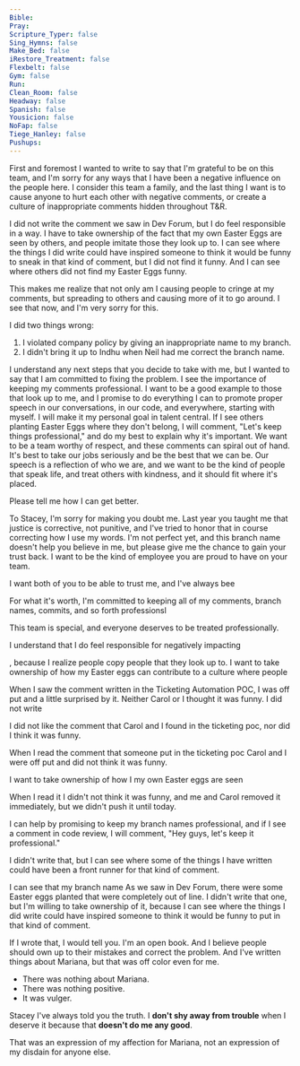 ```yaml
---
Bible: 
Pray: 
Scripture_Typer: false
Sing_Hymns: false
Make_Bed: false
iRestore_Treatment: false
Flexbelt: false
Gym: false
Run: 
Clean_Room: false
Headway: false
Spanish: false
Yousicion: false
NoFap: false
Tiege_Hanley: false
Pushups:
---
```


First and foremost I wanted to write to say that I'm grateful to be on this team, and I'm sorry for any ways that I have been a negative influence on the people here. I consider this team a family, and the last thing I want is to cause anyone to hurt each other with negative comments, or create a culture of inappropriate comments hidden throughout T&R.

I did not write the comment we saw in Dev Forum, but I do feel responsible in a way. I have to take ownership of the fact that my own Easter Eggs are seen by others, and people imitate those they look up to. I can see where the things I did write could have inspired someone to think it would be funny to sneak in that kind of comment, but I did not find it funny. And I can see where others did not find my Easter Eggs funny.

This makes me realize that not only am I causing people to cringe at my comments, but spreading to others and causing more of it to go around. I see that now, and I'm very sorry for this.

I did two things wrong:
1. I violated company policy by giving an inappropriate name to my branch.
2. I didn't bring it up to Indhu when Neil had me correct the branch name.

I understand any next steps that you decide to take with me, but I wanted to say that I am committed to fixing the problem. I see the importance of keeping my comments professional. I want to be a good example to those that look up to me, and I promise to do everything I can to promote proper speech in our conversations, in our code, and everywhere, starting with myself. I will make it my personal goal in talent central. If I see others planting Easter Eggs where they don't belong, I will comment, "Let's keep things professional," and do my best to explain why it's important. We want to be a team worthy of respect, and these comments can spiral out of hand. It's best to take our jobs seriously and be the best that we can be. Our speech is a reflection of who we are, and we want to be the kind of people that speak life, and treat others with kindness, and it should fit where it's placed.

Please tell me how I can get better.

To Stacey, I'm sorry for making you doubt me. Last year you taught me that justice is corrective, not punitive, and I've tried to honor that in course correcting how I use my words. I'm not perfect yet, and this branch name doesn't help you believe in me, but please give me the chance to gain your trust back. I want to be the kind of employee you are proud to have on your team.



I want both of you to be able to trust me, and I've always bee

For what it's worth, I'm committed to keeping all of my comments, branch names, commits, and so forth professionsl


This team is special, and everyone deserves to be treated professionally. 

I understand that 
I do feel responsible for negatively impacting 

, because I realize people copy people that they look up to. 
I want to take ownership of how my Easter eggs can contribute to a culture where people 

When I saw the comment written in the Ticketing Automation POC, I was off put and a little surprised by it. Neither Carol or I thought it was funny. I did not write 



I did not like the comment that Carol and I found in the ticketing poc, nor did I think it was funny.

When I read the comment that someone put in the ticketing poc Carol and I were off put and did not think it was funny. 

I want to take ownership of how I my own Easter eggs are seen 


When I read it I didn't not think it was funny, and me and Carol removed it immediately, but we didn't push it until today.



I can help by promising to keep my branch names professional, and if I see a comment in code review, I will comment, "Hey guys, let's keep it professional."

I didn't write that, but I can see where some of the things I have written could have been a front runner for that kind of comment.

I can see that my branch name
As we saw in Dev Forum, there were some Easter eggs planted that were completely out of line. I didn't write that one, but I'm willing to take ownership of it, because I can see where the things I did write could have inspired someone to think it would be funny to put in that kind of comment.


If I wrote that, I would tell you. I'm an open book. And I believe people should own up to their mistakes and correct the problem. And I've written things about Mariana, but that was off color even for me.

- There was nothing about Mariana.
- There was nothing positive.
- It was vulger.

Stacey I've always told you the truth. I **don't shy away from trouble** when I deserve it because that **doesn't do me any good**.

That was an expression of my affection for Mariana, not an expression of my disdain for anyone else.


